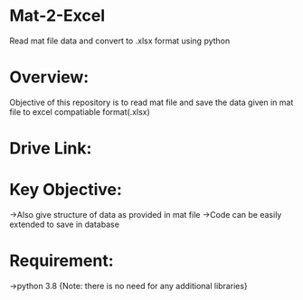 # Mat-2-Excel
Read mat file data and convert to .xlsx format using python

# Overview:
Objective of this repository is to read mat file and save the data given in mat file to excel compatiable format(.xlsx) 

# Drive Link:


# Key Objective:
->Also give structure of data as provided in mat file
->Code can be easily extended to save in database


# Requirement:
->python 3.8
{Note: there is no need for any additional libraries}

